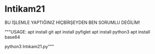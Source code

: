 # Intikam21
BU İŞLEMLE YAPTIĞINIZ HİÇBİRŞEYDEN BEN SORUMLU DEĞİLİM!

"""USAGE:
apt install git
apt install pyfiglet
apt install python3 
apt install base64

python3 Intıkam21.py"""
